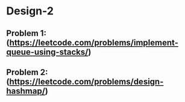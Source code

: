 # Design-2

## Problem 1: (https://leetcode.com/problems/implement-queue-using-stacks/)


## Problem 2:(https://leetcode.com/problems/design-hashmap/)




